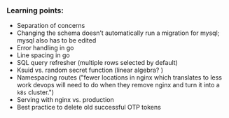 ### Learning points: 

* Separation of concerns 
* Changing the schema doesn’t automatically run a migration for mysql; mysql also has to be edited 
* Error handling in go 
* Line spacing in go 
* SQL query refresher (multiple rows selected by default) 
* Ksuid vs. random secret function (linear algebra? ) 
* Namespacing routes ("fewer locations in nginx which translates to less work devops will need to do when they remove nginx and turn it into a `k8s` cluster.")
* Serving with nginx vs. production 
* Best practice to delete old successful OTP tokens 
